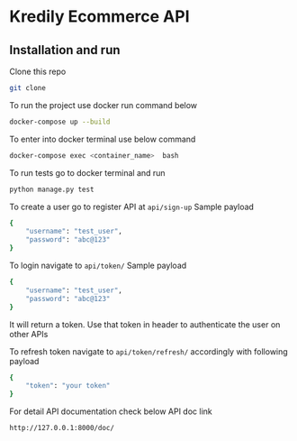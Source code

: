 # Kredily Ecommerce API

## Installation and run

Clone this repo
```bash
git clone 
```
To run the project use docker run command below
```bash
docker-compose up --build
```

To enter into docker terminal use below command
```bash
docker-compose exec <container_name>  bash
```

To run tests go to docker terminal and run
```bash
python manage.py test
```


To create a user go to register API at ```api/sign-up```
Sample payload
```bash
{
    "username": "test_user",
    "password": "abc@123"
}
```


To login navigate to ```api/token/```
Sample payload
```bash
{
    "username": "test_user",
    "password": "abc@123"
}

```


It will return a token. Use that token in header to authenticate the user on other APIs

To refresh token navigate to ```api/token/refresh/``` accordingly with following payload

```bash
{
    "token": "your token"
}
```


For detail API documentation check below API doc link

```bash
http://127.0.0.1:8000/doc/
